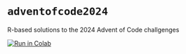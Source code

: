 # `adventofcode2024`
R-based solutions to the 2024 Advent of Code challgenges

<!-- badges: start -->
[![Run in Colab](https://colab.research.google.com/assets/colab-badge.svg)](https://colab.research.google.com/github/badonyi/adventofcode2024/blob/main/aov2024_R.ipynb)
<!-- badges: end -->
